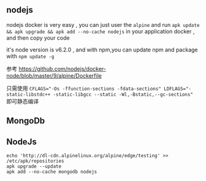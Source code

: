 ## nodejs

nodejs docker is very easy , you can just user the `alpine` and run `apk update && apk upgrade && apk add --no-cache nodejs` in your application docker , and then copy your code

it's node version is v6.2.0 , and with npm,you can update npm and package with `npm update -g`

参考 https://github.com/nodejs/docker-node/blob/master/9/alpine/Dockerfile

只需使用 `CFLAGS="-Os -ffunction-sections -fdata-sections" LDFLAGS="-static-libstdc++ -static-libgcc --static -Wl,-Bstatic,--gc-sections"` 即可静态编译




## MongoDb

## NodeJs

```
echo 'http://dl-cdn.alpinelinux.org/alpine/edge/testing' >> /etc/apk/repositories
apk upgrade --update
apk add --no-cache mongodb nodejs
```
